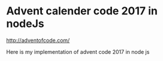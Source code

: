 Advent calender code 2017 in nodeJs
===================================

http://adventofcode.com/

Here is my implementation of advent code 2017 in node js

